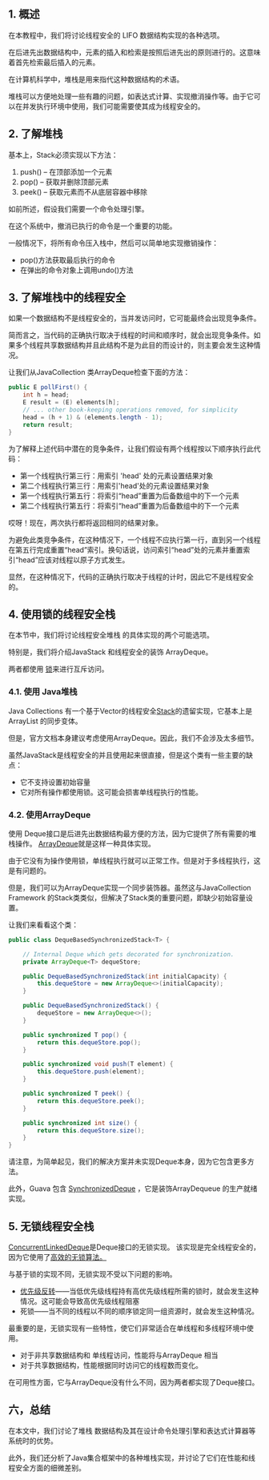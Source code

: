 ## 1. 概述

在本教程中，我们将讨论线程安全的 LIFO 数据结构实现的各种选项。

在后进先出数据结构中，元素的插入和检索是按照后进先出的原则进行的。这意味着首先检索最后插入的元素。

在计算机科学中，堆栈是用来指代这种数据结构的术语。 

堆栈可以方便地处理一些有趣的问题，如表达式计算、实现撤消操作等。由于它可以在并发执行环境中使用，我们可能需要使其成为线程安全的。 

## 2. 了解堆栈

基本上，Stack必须实现以下方法：

1.  push() – 在顶部添加一个元素
2.  pop() – 获取并删除顶部元素
3.  peek() – 获取元素而不从底层容器中移除

如前所述，假设我们需要一个命令处理引擎。

在这个系统中，撤消已执行的命令是一个重要的功能。

一般情况下，将所有命令压入栈中，然后可以简单地实现撤销操作：

-   pop()方法获取最后执行的命令
-   在弹出的命令对象上调用undo()方法

## 3. 了解堆栈中的线程安全

如果一个数据结构不是线程安全的，当并发访问时，它可能最终会出现竞争条件。

简而言之，当代码的正确执行取决于线程的时间和顺序时，就会出现竞争条件。如果多个线程共享数据结构并且此结构不是为此目的而设计的，则主要会发生这种情况。

让我们从JavaCollection 类ArrayDeque检查下面的方法：

```java
public E pollFirst() {
    int h = head;
    E result = (E) elements[h];
    // ... other book-keeping operations removed, for simplicity
    head = (h + 1) & (elements.length - 1);
    return result;
}
```

为了解释上述代码中潜在的竞争条件，让我们假设有两个线程按以下顺序执行此代码：

-   第一个线程执行第三行：用索引 'head' 处的元素设置结果对象
-   第二个线程执行第三行：用索引'head'处的元素设置结果对象
-   第一个线程执行第五行：将索引“head”重置为后备数组中的下一个元素
-   第二个线程执行第五行：将索引“head”重置为后备数组中的下一个元素

哎呀！现在，两次执行都将返回相同的结果对象。 

为避免此类竞争条件，在这种情况下，一个线程不应执行第一行，直到另一个线程在第五行完成重置“head”索引。换句话说，访问索引“head”处的元素并重置索引“head”应该对线程以原子方式发生。

显然，在这种情况下，代码的正确执行取决于线程的计时，因此它不是线程安全的。

## 4. 使用锁的线程安全栈

在本节中，我们将讨论线程安全堆栈 的具体实现的两个可能选项。

特别是，我们将介绍JavaStack 和线程安全的装饰 ArrayDeque。 

两者都使用 [锁](https://www.baeldung.com/java-concurrent-locks)来进行互斥访问。

### 4.1. 使用 Java堆栈

Java Collections 有一个基于Vector的线程安全[Stack](https://www.baeldung.com/java-stack)的遗留实现，它基本上是ArrayList 的同步变体。

但是，官方文档本身建议考虑使用ArrayDeque。因此，我们不会涉及太多细节。

虽然JavaStack是线程安全的并且使用起来很直接，但是这个类有一些主要的缺点：

-   它不支持设置初始容量
-   它对所有操作都使用锁。这可能会损害单线程执行的性能。

### 4.2. 使用ArrayDeque

使用 Deque接口是后进先出数据结构最方便的方法，因为它提供了所有需要的堆栈操作。 [ArrayDeque](https://www.baeldung.com/java-array-deque)就是这样一种具体实现。 

由于它没有为操作使用锁，单线程执行就可以正常工作。但是对于多线程执行，这是有问题的。

但是，我们可以为ArrayDeque实现一个同步装饰器。虽然这与JavaCollection Framework 的Stack类类似，但解决了Stack类的重要问题，即缺少初始容量设置。

让我们来看看这个类：

```java
public class DequeBasedSynchronizedStack<T> {

    // Internal Deque which gets decorated for synchronization.
    private ArrayDeque<T> dequeStore;

    public DequeBasedSynchronizedStack(int initialCapacity) {
        this.dequeStore = new ArrayDeque<>(initialCapacity);
    }

    public DequeBasedSynchronizedStack() {
        dequeStore = new ArrayDeque<>();
    }

    public synchronized T pop() {
        return this.dequeStore.pop();
    }

    public synchronized void push(T element) {
        this.dequeStore.push(element);
    }

    public synchronized T peek() {
        return this.dequeStore.peek();
    }

    public synchronized int size() {
        return this.dequeStore.size();
    }
}
```

请注意，为简单起见，我们的解决方案并未实现Deque本身，因为它包含更多方法。

此外，Guava 包含 [SynchronizedDeque](https://google.github.io/guava/releases/snapshot/api/docs/com/google/common/collect/Queues.html#synchronizedDeque-java.util.Deque-) ，它是装饰ArrayDequeue 的生产就绪实现。

## 5. 无锁线程安全栈

[ConcurrentLinkedDeque](https://docs.oracle.com/en/java/javase/11/docs/api/java.base/java/util/concurrent/ConcurrentLinkedDeque.html)是Deque接口的无锁实现。 该实现是完全线程安全的，因为它使用了[高效的无锁算法。](http://www.cs.rochester.edu/~scott/papers/1996_PODC_queues.pdf)

与基于锁的实现不同，无锁实现不受以下问题的影响。

-   [优先级反转](https://www.semanticscholar.org/paper/Avoidance-of-Priority-Inversion-in-Real-Time-Based-Helmy-Jafri/d286108f62af8f65ad8acad184a5360e3acbc112)——当低优先级线程持有高优先级线程所需的锁时，就会发生这种情况。这可能会导致高优先级线程阻塞
-   死锁——当不同的线程以不同的顺序锁定同一组资源时，就会发生这种情况。

最重要的是，无锁实现有一些特性，使它们非常适合在单线程和多线程环境中使用。

-   对于非共享数据结构和 单线程访问，性能将与ArrayDeque 相当
-   对于共享数据结构，性能根据同时访问它的线程数而变化。

在可用性方面，它与ArrayDeque没有什么不同，因为两者都实现了Deque接口。

## 六，总结

在本文中，我们讨论了堆栈 数据结构及其在设计命令处理引擎和表达式计算器等系统时的优势。

此外，我们还分析了Java集合框架中的各种堆栈实现，并讨论了它们在性能和线程安全方面的细微差别。